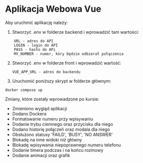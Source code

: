 # Aplikacja Webowa Vue

Aby uruchmić aplikację należy:

1. Stworzyć .env w folderze backend i wprowadzić tam wartości:

```
    URL - adres do API
    LOGIN - login do API
    PASS - hasło do APi
    MY_NUMBER - numer, kóry będzie odbierał połączenia
```

2. Stworzyć .env w folderze front i wprowadzić wartość:
   ```
   VUE_APP_URL - adres do backendu
   ```
3. Uruchomić poniższy skrypt w folderze głównym:

```
docker compose up
```

Zmiany, które zostały wprowadzone po kursie:

- Zmieniono wygląd aplikacji
- Dodano Dockera
- Formatowanie numeru przy wpisywaniu
- Dodanie trybu ciemnego oraz przycisku dla niego
- Dodano historię połączeń oraz modala dla niego
- Obsłużono statusy 'FAILD', 'BUSY', 'NO ANSWER'
- Blokadę na inne widoki niż główny
- Blokadę wpisywania niepoprawnego numeru telefonu
- Dodanie timera podczas i na końcu rozmowy
- Dodanie animacji oraz grafik
